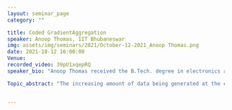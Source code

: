 ```yaml
---
layout: seminar_page
category: ""

title: Coded GradientAggregation
speaker: Anoop Thomas, IIT Bhubaneswar
img: assets/img/seminars/2021/October-12-2021_Anoop Thomas.png
date: 2021-10-12 16:00:00 
Venue: 
recorded_video: 39pU1xqepRQ
speaker_bio: "Anoop Thomas received the B.Tech. degree in electronics andtelecommunication engineering from the College of Engineering, KeralaUniversity, Trivandrum, in 2008, the M.E. degree from the Department ofElectrical Communication Engineering, Indian Institute of Science, Bangalore, in2013, and the Ph.D. degree from the Department of Electrical CommunicationEngineering, Indian Institute of Science, in 2018. He is currently an AssistantProfessor with the School of Electrical Sciences, IIT Bhubaneswar. His primaryresearch interests include network coding, index coding, coded caching, andgradient coding."

Topic_abstract: "The increasing amount of data being generated at the edge nodes and the need forprivacy necessitates learning at the edge, wherein computations are performedat edge devices and are communicated to a central node for updating the model.Typically, the edge nodes have power constraints and may be available onlyintermittently. Often, there are helper nodes present in the network which aidthe edge nodes to communicate with the server. We consider this hierarchical networkmodel in which the edge nodes communicate the local gradient to the helpernodes which relay these messages to the central node after possibleaggregation. There are two phases of communication, one between the edge nodesand the helper nodes and the second between the helper nodes and the centralnode. It is observed that codes like repetition codes, maximum distance-separable(MDS) codes and pyramid codes can be used to control the communication costs atthe edge nodes and the helper nodes. In this talk, we explore these schemes indetail and discuss some open challenges."


---
```


